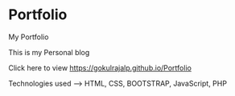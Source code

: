 # Portfolio

My Portfolio

This is my Personal blog

Click here to view https://gokulrajalp.github.io/Portfolio

Technologies used --> HTML, CSS, BOOTSTRAP, JavaScript, PHP
